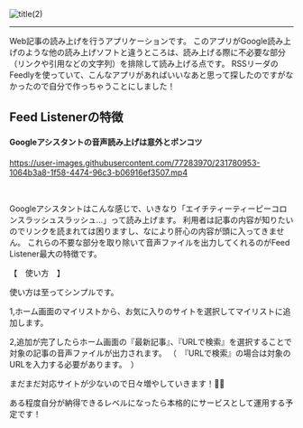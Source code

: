 ![title(2)](https://user-images.githubusercontent.com/77283970/231783718-2fdef319-79be-4b7f-8f0b-16b7af5e1fa3.png)

<hr>


Web記事の読み上げを行うアプリケーションです。
このアプリがGoogle読み上げのような他の読み上げソフトと違うところは、読み上げる際に不必要な部分（リンクや引用などの文字列）を排除して読み上げる点です。
RSSリーダのFeedlyを使っていて、こんなアプリがあればいいなあと思って探したのですがなかったので自分で作っちゃうことにしました！

<h2>Feed Listenerの特徴</h2>
<h4>Googleアシスタントの音声読み上げは意外とポンコツ</h4>

https://user-images.githubusercontent.com/77283970/231780953-1064b3a8-1f58-4474-96c3-b06916ef3507.mp4

<br>

Googleアシスタントはこんな感じで、いきなり「エイチティーティーピーコロンスラッシュスラッシュ...」って読み上げます。
利用者は記事の内容が知りたいのでリンクを読まれては困りますし、なにより肝心の内容が頭に入ってきません。
これらの不要な部分を取り除いて音声ファイルを出力してくれるのがFeed Listener最大の特徴です。

【　使い方　】

使い方は至ってシンプルです。

1,ホーム画面のマイリストから、お気に入りのサイトを選択してマイリストに追加します。

2,追加が完了したらホーム画面の『最新記事』、『URLで検索』を選択することで対象の記事の音声ファイルが出力されます。
（　『URLで検索』の場合は対象のURLを入力する必要があります。　）


まだまだ対応サイトが少ないので日々増やしていきます！💪💪

ある程度自分が納得できるレベルになったら本格的にサービスとして運用する予定です！
